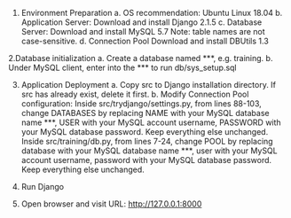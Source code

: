 1. Environment Preparation
a. OS recommendation:
Ubuntu Linux 18.04
b. Application Server:
Download and install Django 2.1.5
c. Database Server:
Download and install MySQL 5.7
Note: table names are not case-sensitive.
d. Connection Pool
Download and install DBUtils 1.3

2.Database initialization
a. Create a database named ***, e.g. training.
b. Under MySQL client, enter into the *** to run db/sys_setup.sql 

3. Application Deployment
a. Copy src to Django installation directory. If src has already exist, delete it first.
b. Modify Connection Pool configuration:
    Inside src/trydjango/settings.py, from lines 88-103, change DATABASES by replacing NAME with your MySQL database name ***, USER with your MySQL account username, PASSWORD with your MySQL database password. Keep everything else unchanged.
    Inside src/training/db.py, from lines 7-24, change POOL by replacing database with your MySQL database name ***, user with your MySQL account username, password with your MySQL database password. Keep everything else unchanged.


4. Run Django

5. Open browser and visit URL: http://127.0.0.1:8000

